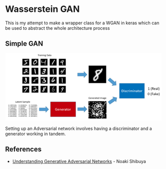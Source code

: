 # Wasserstein GAN

This is my attempt to make a wrapper class for a WGAN in keras which can be used to abstract the whole architecture process 

## Simple GAN

![alt text](assets/mnist_gan.png "Logo Simple Idea of a GAN")

Setting up an Adversarial network involves having a discriminator and a generator working in tandem.


## References

- [Understanding Generative Adversarial Networks](https://towardsdatascience.com/understanding-generative-adversarial-networks-4dafc963f2ef) - Noaki Shibuya